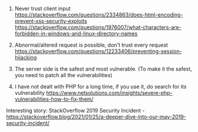 1) Never trust client input
        https://stackoverflow.com/questions/2334863/does-html-encoding-prevent-xss-security-exploits
        https://stackoverflow.com/questions/1976007/what-characters-are-forbidden-in-windows-and-linux-directory-names

3) Abnormal/altered request is possible, don't trust every request
    https://stackoverflow.com/questions/12233406/preventing-session-hijacking

4) The server side is the safest and most vulnerable. (To make it the safest, you need to patch all the vulnerabilities)

5) I have not dealt with PHP for a long time, if you use it, do search for its vulnerability
    https://www.netsolutions.com/insights/severe-php-vulnerabilities-how-to-fix-them/

Interesting story:
StackOverflow 2019 Security Incident - https://stackoverflow.blog/2021/01/25/a-deeper-dive-into-our-may-2019-security-incident/
